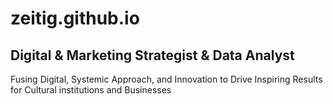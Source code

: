 # zeitig.github.io

## Digital & Marketing Strategist & Data Analyst
Fusing Digital, Systemic Approach, and Innovation to Drive Inspiring Results for Cultural institutions and Businesses
